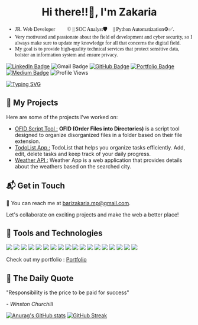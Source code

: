 <link rel="preconnect" href="https://fonts.googleapis.com">
<link rel="preconnect" href="https://fonts.gstatic.com" crossorigin>
<link href="https://fonts.googleapis.com/css2?family=Montserrat:ital,wght@0,100..900;1,100..900&family=Poppins:ital,wght@0,100;0,200;0,300;0,400;0,500;0,600;0,700;0,800;0,900;1,100;1,200;1,300;1,400;1,500;1,600;1,700;1,800;1,900&display=swap" rel="stylesheet">

<h1 style="text-align: center;"> Hi there!!👋, I'm Zakaria </h1>
<ul style="font-family: Montserrat, sans serif; font-weight: 500;">
<li>
 JR. Web Developer👨🏽‍💻©️ || SOC Analyst🛡️🔐 || Python Automatization⚙✅.
</li>
<li>
  Very motivated and passionate about the field of development and cyber security, so I always make sure to update my knowledge for all that concerns the digital field.
</li>
<li>
My goal is to provide high-quality technical services that protect sensitive data, bolster an information system and ensure privacy.
</li>
</ul>

[![LinkedIn Badge](https://img.shields.io/badge/LinkedIn-0077B5?style=for-the-badge&logo=linkedin&logoColor=white)](https://www.linkedin.com/in/zakaria-bari/)
![Gmail Badge](https://img.shields.io/badge/barizakaria.mp@gmail.com-D14836?style=for-the-badge&logo=gmail&logoColor=white)
[![GitHub Badge](https://img.shields.io/badge/GitHub-181717?style=for-the-badge&logo=github&logoColor=white)](https://github.com/BARI-Zakaria)
[![Portfolio Badge](https://img.shields.io/badge/Portfolio-YourWebsiteColor?style=for-the-badge&logo=web&logoColor=white)](https://www.secdev-zakaria.com/)
[![Medium Badge](https://img.shields.io/badge/Medium-12100E?style=for-the-badge&logo=medium&logoColor=white)](https://medium.com/@SecDev_Zakaria)
![Profile Views](https://komarev.com/ghpvc/?username=mohammed-bakkali&style=for-the-badge&color=blue)



[![Typing SVG](https://readme-typing-svg.demolab.com?font=Montserrat&weight=600&size=24&pause=1000&color=00C834&width=500&height=50&lines=Web+Development%F0%9F%91%A8%F0%9F%8F%BD%E2%80%8D%F0%9F%92%BB+%26+Cyber+Security%F0%9F%9B%A1%EF%B8%8F)](https://git.io/typing-svg)

## 🚀 **My Projects**

Here are some of the projects I've worked on:

- [OFID Script Tool :](https://github.com/BARI-Zakaria/OFID_Task_Automation) **OFID (Order Files into Directories)** is a script tool designed to organize disorganized files in a folder based on their file extension.
- [TodoList App :](https://bari-zakaria.github.io/TodoList-App/) TodoList that helps you organize tasks efficiently. Add, edit, delete tasks and keep track of your daily progress. 
- [Weather API :](https://raw.githack.com/BARI-Zakaria/Weather-API-Project/main/index.html) Weather App is a web application that provides details about the weathers based on the searched city.  

## 📬 **Get in Touch**

📧 You can reach me at [barizakaria.mp@gmail.com](mailto:barizakaria.mp@gmail.com). 

Let's collaborate on exciting projects and make the web a better place!

## 💼 **Tools and Technologies**

![](https://img.shields.io/badge/HTML-E34F26?style=for-the-badge&logo=html5&logoColor=white)
![](https://img.shields.io/badge/CSS-1572B6?style=for-the-badge&logo=css3&logoColor=white)
![](https://img.shields.io/badge/JavaScript-F7DF1E?style=for-the-badge&logo=javascript&logoColor=black)
![](https://img.shields.io/badge/PHP-777BB4?style=for-the-badge&logo=php&logoColor=white)
![](https://img.shields.io/badge/MySQL-4479A1?style=for-the-badge&logo=mysql&logoColor=white)
![](https://img.shields.io/badge/Python-3776AB?style=for-the-badge&logo=python&logoColor=white)
![](https://img.shields.io/badge/Git-F05032?style=for-the-badge&logo=git&logoColor=white)
![](https://img.shields.io/badge/GitHub-181717?style=for-the-badge&logo=github&logoColor=white)
![](https://img.shields.io/badge/Velociraptor-00C834?style=for-the-badge&logo=appveyor&logoColor=white)
![](https://img.shields.io/badge/ELK-FFA500?style=for-the-badge&logo=elasticsearch&logoColor=white)
![](https://img.shields.io/badge/Wazuh-3366CC?style=for-the-badge&logo=wazuh&logoColor=white)
![](https://img.shields.io/badge/pfSense-9E1B32?style=for-the-badge&logo=pfsense&logoColor=white)
![](https://img.shields.io/badge/Visual_Studio_Code-007ACC?style=for-the-badge&logo=visual-studio-code&logoColor=white)
![](https://img.shields.io/badge/VMware-607078?style=for-the-badge&logo=vmware&logoColor=white)
![](https://img.shields.io/badge/Kali_Linux-557C7B?style=for-the-badge&logo=kali-linux&logoColor=white)
![](https://img.shields.io/badge/CentOS-262577?style=for-the-badge&logo=centos&logoColor=white)
![](https://img.shields.io/badge/Ubuntu-E95420?style=for-the-badge&logo=ubuntu&logoColor=white)
![](https://img.shields.io/badge/Figma-800080?style=for-the-badge&logo=figma&logoColor=white)



Check out my portfolio : [Portfolio](https://www.secdev-zakaria.com/)

## 📜 **The Daily Quote**

<p>"Responsibility is the price to be paid for success"</p>

<p>- <i>Winston Churchill</i></p>



[![Anurag's GitHub stats](https://github-readme-stats.vercel.app/api?username=BARI-Zakaria&show_icons=true?&theme=midnight-purple)](https://github.com/anuraghazra/github-readme-stats)
[![GitHub Streak](https://streak-stats.demolab.com/?user=BARI-Zakaria)](https://git.io/streak-stats)


 
<!--
